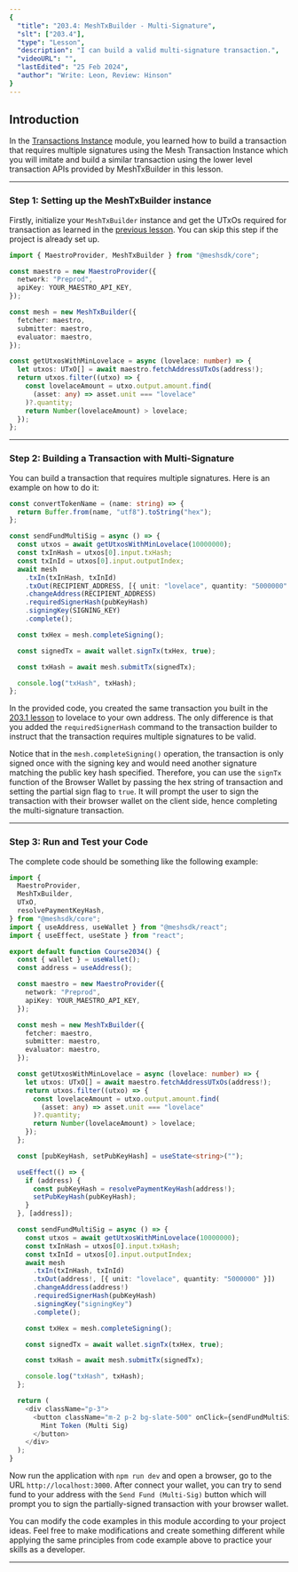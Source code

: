 ```yaml
---
{
  "title": "203.4: MeshTxBuilder - Multi-Signature",
  "slt": ["203.4"],
  "type": "Lesson",
  "description": "I can build a valid multi-signature transaction.",
  "videoURL": "",
  "lastEdited": "25 Feb 2024",
  "author": "Write: Leon, Review: Hinson"
}
---
```


## Introduction

In the [Transactions Instance](/course/module/200/2004) module, you learned how to build a transaction that requires multiple signatures using the Mesh Transaction Instance which you will imitate and build a similar transaction using the lower level transaction APIs provided by MeshTxBuilder in this lesson.

---

### Step 1: Setting up the MeshTxBuilder instance

Firstly, initialize your `MeshTxBuilder` instance and get the UTxOs required for transaction as learned in the [previous lesson](/course/module/203/2031). You can skip this step if the project is already set up.

```typescript
import { MaestroProvider, MeshTxBuilder } from "@meshsdk/core";

const maestro = new MaestroProvider({
  network: "Preprod",
  apiKey: YOUR_MAESTRO_API_KEY,
});

const mesh = new MeshTxBuilder({
  fetcher: maestro,
  submitter: maestro,
  evaluator: maestro,
});

const getUtxosWithMinLovelace = async (lovelace: number) => {
  let utxos: UTxO[] = await maestro.fetchAddressUTxOs(address!);
  return utxos.filter((utxo) => {
    const lovelaceAmount = utxo.output.amount.find(
      (asset: any) => asset.unit === "lovelace"
    )?.quantity;
    return Number(lovelaceAmount) > lovelace;
  });
};
```

---

### Step 2: Building a Transaction with Multi-Signature

You can build a transaction that requires multiple signatures. Here is an example on how to do it:

```typescript
const convertTokenName = (name: string) => {
  return Buffer.from(name, "utf8").toString("hex");
};

const sendFundMultiSig = async () => {
  const utxos = await getUtxosWithMinLovelace(10000000);
  const txInHash = utxos[0].input.txHash;
  const txInId = utxos[0].input.outputIndex;
  await mesh
    .txIn(txInHash, txInId)
    .txOut(RECIPIENT_ADDRESS, [{ unit: "lovelace", quantity: "5000000" }])
    .changeAddress(RECIPIENT_ADDRESS)
    .requiredSignerHash(pubKeyHash)
    .signingKey(SIGNING_KEY)
    .complete();

  const txHex = mesh.completeSigning();

  const signedTx = await wallet.signTx(txHex, true);

  const txHash = await mesh.submitTx(signedTx);

  console.log("txHash", txHash);
};
```

In the provided code, you created the same transaction you built in the [203.1 lesson](/course/module/203/2031) to lovelace to your own address. The only difference is that you added the `requiredSignerHash` command to the transaction builder to instruct that the transaction requires multiple signatures to be valid. 

Notice that in the `mesh.completeSigning()` operation, the transaction is only signed once with the signing key and would need another signature matching the public key hash specified. Therefore, you can use the `signTx` function of the Browser Wallet by passing the hex string of transaction and setting the partial sign flag to `true`. It will prompt the user to sign the transaction with their browser wallet on the client side, hence completing the multi-signature transaction.

---

### Step 3: Run and Test your Code

The complete code should be something like the following example:

```typescript
import {
  MaestroProvider,
  MeshTxBuilder,
  UTxO,
  resolvePaymentKeyHash,
} from "@meshsdk/core";
import { useAddress, useWallet } from "@meshsdk/react";
import { useEffect, useState } from "react";

export default function Course2034() {
  const { wallet } = useWallet();
  const address = useAddress();

  const maestro = new MaestroProvider({
    network: "Preprod",
    apiKey: YOUR_MAESTRO_API_KEY,
  });

  const mesh = new MeshTxBuilder({
    fetcher: maestro,
    submitter: maestro,
    evaluator: maestro,
  });

  const getUtxosWithMinLovelace = async (lovelace: number) => {
    let utxos: UTxO[] = await maestro.fetchAddressUTxOs(address!);
    return utxos.filter((utxo) => {
      const lovelaceAmount = utxo.output.amount.find(
        (asset: any) => asset.unit === "lovelace"
      )?.quantity;
      return Number(lovelaceAmount) > lovelace;
    });
  };

  const [pubKeyHash, setPubKeyHash] = useState<string>("");

  useEffect(() => {
    if (address) {
      const pubKeyHash = resolvePaymentKeyHash(address!);
      setPubKeyHash(pubKeyHash);
    }
  }, [address]);

  const sendFundMultiSig = async () => {
    const utxos = await getUtxosWithMinLovelace(10000000);
    const txInHash = utxos[0].input.txHash;
    const txInId = utxos[0].input.outputIndex;
    await mesh
      .txIn(txInHash, txInId)
      .txOut(address!, [{ unit: "lovelace", quantity: "5000000" }])
      .changeAddress(address!)
      .requiredSignerHash(pubKeyHash)
      .signingKey("signingKey")
      .complete();

    const txHex = mesh.completeSigning();

    const signedTx = await wallet.signTx(txHex, true);

    const txHash = await mesh.submitTx(signedTx);

    console.log("txHash", txHash);
  };

  return (
    <div className="p-3">
      <button className="m-2 p-2 bg-slate-500" onClick={sendFundMultiSig}>
        Mint Token (Multi Sig)
      </button>
    </div>
  );
}
```

Now run the application with `npm run dev` and open a browser, go to the URL `http://localhost:3000`. After connect your wallet, you can try to send fund to your address with the `Send Fund (Multi-Sig)` button which will prompt you to sign the partially-signed transaction with your browser wallet.

You can modify the code examples in this module according to your project ideas. Feel free to make modifications and create something different while applying the same principles from code example above to practice your skills as a developer.

---
